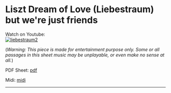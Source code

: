 # **Liszt Dream of Love (Liebestraum) but we're just friends**        
              
Watch on Youtube:           
[![liebestraum2](http://img.youtube.com/vi/ahv0aMOx4kQ/0.jpg)](http://www.youtube.com/watch?v=ahv0aMOx4kQ)      
              
(*Warning: This piece is made for entertainment purpose only. Some or all passages in this sheet music may be unplayable, or even make no sense at all.*) 
              
PDF Sheet: [pdf](pdf/liebestraum2.pdf)    
              
Midi: [midi](midi/liebestraum2.mid)       
              
-----         
